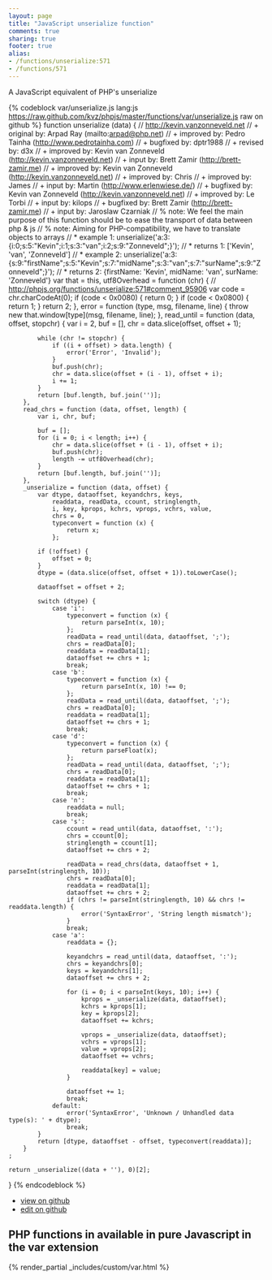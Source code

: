 ```yaml
---
layout: page
title: "JavaScript unserialize function"
comments: true
sharing: true
footer: true
alias:
- /functions/unserialize:571
- /functions/571
---
```

<!-- Generated by Rakefile:build -->
A JavaScript equivalent of PHP's unserialize

{% codeblock var/unserialize.js lang:js https://raw.github.com/kvz/phpjs/master/functions/var/unserialize.js raw on github %}
function unserialize (data) {
    // http://kevin.vanzonneveld.net
    // +     original by: Arpad Ray (mailto:arpad@php.net)
    // +     improved by: Pedro Tainha (http://www.pedrotainha.com)
    // +     bugfixed by: dptr1988
    // +      revised by: d3x
    // +     improved by: Kevin van Zonneveld (http://kevin.vanzonneveld.net)
    // +        input by: Brett Zamir (http://brett-zamir.me)
    // +     improved by: Kevin van Zonneveld (http://kevin.vanzonneveld.net)
    // +     improved by: Chris
    // +     improved by: James
    // +        input by: Martin (http://www.erlenwiese.de/)
    // +     bugfixed by: Kevin van Zonneveld (http://kevin.vanzonneveld.net)
    // +     improved by: Le Torbi
    // +     input by: kilops
    // +     bugfixed by: Brett Zamir (http://brett-zamir.me)
    // +      input by: Jaroslaw Czarniak
    // %            note: We feel the main purpose of this function should be to ease the transport of data between php & js
    // %            note: Aiming for PHP-compatibility, we have to translate objects to arrays
    // *       example 1: unserialize('a:3:{i:0;s:5:"Kevin";i:1;s:3:"van";i:2;s:9:"Zonneveld";}');
    // *       returns 1: ['Kevin', 'van', 'Zonneveld']
    // *       example 2: unserialize('a:3:{s:9:"firstName";s:5:"Kevin";s:7:"midName";s:3:"van";s:7:"surName";s:9:"Zonneveld";}');
    // *       returns 2: {firstName: 'Kevin', midName: 'van', surName: 'Zonneveld'}
    var that = this,
        utf8Overhead = function (chr) {
            // http://phpjs.org/functions/unserialize:571#comment_95906
            var code = chr.charCodeAt(0);
            if (code < 0x0080) {
                return 0;
            }
            if (code < 0x0800) {
                return 1;
            }
            return 2;
        },
        error = function (type, msg, filename, line) {
            throw new that.window[type](msg, filename, line);
        },
        read_until = function (data, offset, stopchr) {
            var i = 2, buf = [], chr = data.slice(offset, offset + 1);

            while (chr != stopchr) {
                if ((i + offset) > data.length) {
                    error('Error', 'Invalid');
                }
                buf.push(chr);
                chr = data.slice(offset + (i - 1), offset + i);
                i += 1;
            }
            return [buf.length, buf.join('')];
        },
        read_chrs = function (data, offset, length) {
            var i, chr, buf;

            buf = [];
            for (i = 0; i < length; i++) {
                chr = data.slice(offset + (i - 1), offset + i);
                buf.push(chr);
                length -= utf8Overhead(chr);
            }
            return [buf.length, buf.join('')];
        },
        _unserialize = function (data, offset) {
            var dtype, dataoffset, keyandchrs, keys, 
                readdata, readData, ccount, stringlength, 
                i, key, kprops, kchrs, vprops, vchrs, value,
                chrs = 0, 
                typeconvert = function (x) {
                    return x;
                };

            if (!offset) {
                offset = 0;
            }
            dtype = (data.slice(offset, offset + 1)).toLowerCase();

            dataoffset = offset + 2;

            switch (dtype) {
                case 'i':
                    typeconvert = function (x) {
                        return parseInt(x, 10);
                    };
                    readData = read_until(data, dataoffset, ';');
                    chrs = readData[0];
                    readdata = readData[1];
                    dataoffset += chrs + 1;
                    break;
                case 'b':
                    typeconvert = function (x) {
                        return parseInt(x, 10) !== 0;
                    };
                    readData = read_until(data, dataoffset, ';');
                    chrs = readData[0];
                    readdata = readData[1];
                    dataoffset += chrs + 1;
                    break;
                case 'd':
                    typeconvert = function (x) {
                        return parseFloat(x);
                    };
                    readData = read_until(data, dataoffset, ';');
                    chrs = readData[0];
                    readdata = readData[1];
                    dataoffset += chrs + 1;
                    break;
                case 'n':
                    readdata = null;
                    break;
                case 's':
                    ccount = read_until(data, dataoffset, ':');
                    chrs = ccount[0];
                    stringlength = ccount[1];
                    dataoffset += chrs + 2;

                    readData = read_chrs(data, dataoffset + 1, parseInt(stringlength, 10));
                    chrs = readData[0];
                    readdata = readData[1];
                    dataoffset += chrs + 2;
                    if (chrs != parseInt(stringlength, 10) && chrs != readdata.length) {
                        error('SyntaxError', 'String length mismatch');
                    }
                    break;
                case 'a':
                    readdata = {};

                    keyandchrs = read_until(data, dataoffset, ':');
                    chrs = keyandchrs[0];
                    keys = keyandchrs[1];
                    dataoffset += chrs + 2;

                    for (i = 0; i < parseInt(keys, 10); i++) {
                        kprops = _unserialize(data, dataoffset);
                        kchrs = kprops[1];
                        key = kprops[2];
                        dataoffset += kchrs;

                        vprops = _unserialize(data, dataoffset);
                        vchrs = vprops[1];
                        value = vprops[2];
                        dataoffset += vchrs;

                        readdata[key] = value;
                    }

                    dataoffset += 1;
                    break;
                default:
                    error('SyntaxError', 'Unknown / Unhandled data type(s): ' + dtype);
                    break;
            }
            return [dtype, dataoffset - offset, typeconvert(readdata)];
        }
    ;

    return _unserialize((data + ''), 0)[2];
}
{% endcodeblock %}

 - [view on github](https://github.com/kvz/phpjs/blob/master/functions/var/unserialize.js)
 - [edit on github](https://github.com/kvz/phpjs/edit/master/functions/var/unserialize.js)

## PHP functions in available in pure Javascript in the var extension
{% render_partial _includes/custom/var.html %}
